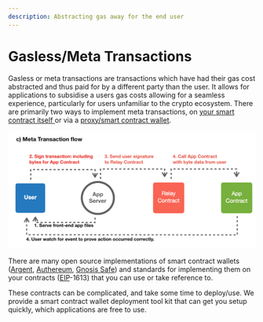 ```yaml
---
description: Abstracting gas away for the end user
---
```


# Gasless/Meta Transactions

Gasless or meta transactions are transactions which have had their gas cost abstracted and thus paid for by a different party than the user. It allows for applications to subsidise a users gas costs allowing for a seamless experience, particularly for users unfamiliar to the crypto ecosystem. There are primarily two ways to implement meta transactions, on [your smart contract itself ](https://medium.com/@austin_48503/ethereum-meta-transactions-90ccf0859e84)or via a [proxy/smart contract wallet](https://docs.ethhub.io/using-ethereum/wallets/smart-contract-wallets/).

![](../../.gitbook/assets/image%20%283%29.png)

There are many open source implementations of smart contract wallets \([Argent](https://github.com/argentlabs/argent-contracts), [Authereum](https://github.com/authereum), [Gnosis Safe](https://github.com/gnosis/safe-contracts)\) and standards for implementing them on your contracts \([EIP](https://eips.ethereum.org/EIPS/eip-1613)-1613\) that you can use or take reference to. 

These contracts can be complicated, and take some time to deploy/use. We provide a smart contract wallet deployment tool kit that can get you setup quickly, which applications are free to use.

